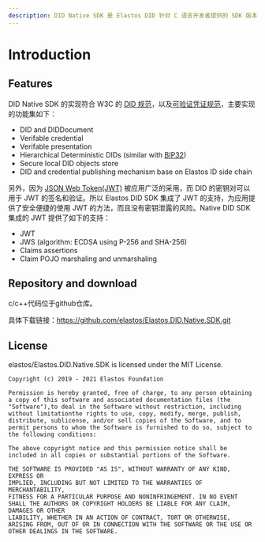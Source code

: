 ```yaml
---
description: DID Native SDK 是 Elastos DID 针对 C 语言开发者提供的 SDK 版本。
---
```


# Introduction

## Features

DID Native SDK 的实现符合 W3C 的 [DID 规范](https://www.w3.org/TR/did-core/)，以及[可验证凭证规范](https://www.w3.org/TR/vc-data-model/)，主要实现的功能集如下：

* DID and DIDDocument
* Verifable credential
* Verifable presentation
* Hierarchical Deterministic DIDs (similar with [BIP32](https://github.com/bitcoin/bips/blob/master/bip-0032.mediawiki))
* Secure local DID objects store
* DID and credential publishing mechanism base on Elastos ID side chain

另外，因为 [JSON Web Token(JWT)](https://jwt.io) 被应用广泛的采用，而 DID 的密钥对可以用于 JWT 的签名和验证。所以 Elastos DID SDK 集成了 JWT 的支持，为应用提供了安全便捷的使用 JWT 的方法，而且没有密钥泄露的风险。Native DID SDK 集成的 JWT 提供了如下的支持：

* JWT
* JWS (algorithm: ECDSA using P-256 and SHA-256)
* Claims assertions
* Claim POJO marshaling and unmarshaling

## Repository and download

c/c++代码位于github仓库。

具体下载链接：https://github.com/elastos/Elastos.DID.Native.SDK.git

## License

elastos/Elastos.DID.Native.SDK is licensed under the MIT License.

```
Copyright (c) 2019 - 2021 Elastos Foundation

Permission is hereby granted, free of charge, to any person obtaining a copy of this software and associated documentation files (the "Software"),to deal in the Software without restriction, including without limitationthe rights to use, copy, modify, merge, publish, distribute, sublicense, and/or sell copies of the Software, and to permit persons to whom the Software is furnished to do so, subject to the following conditions:

The above copyright notice and this permission notice shall be included in all copies or substantial portions of the Software.

THE SOFTWARE IS PROVIDED "AS IS", WITHOUT WARRANTY OF ANY KIND, EXPRESS OR
IMPLIED, INCLUDING BUT NOT LIMITED TO THE WARRANTIES OF MERCHANTABILITY,
FITNESS FOR A PARTICULAR PURPOSE AND NONINFRINGEMENT. IN NO EVENT SHALL THE AUTHORS OR COPYRIGHT HOLDERS BE LIABLE FOR ANY CLAIM, DAMAGES OR OTHER
LIABILITY, WHETHER IN AN ACTION OF CONTRACT, TORT OR OTHERWISE, ARISING FROM, OUT OF OR IN CONNECTION WITH THE SOFTWARE OR THE USE OR OTHER DEALINGS IN THE SOFTWARE.
```
